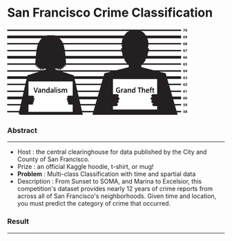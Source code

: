 # San Francisco Crime Classification
![San Francisco Crime](/front_page.png)
### Abstract
---
- Host : the central clearinghouse for data published by the City and County of San Francisco.
- Prize : an official Kaggle hoodie, t-shirt, or mug!
- **Problem** : Multi-class Classification with time and spartial data
- Description : From Sunset to SOMA, and Marina to Excelsior, this competition's dataset provides nearly 12 years of crime reports from across all of San Francisco's neighborhoods. Given time and location, you must predict the category of crime that occurred.

### Result
---
